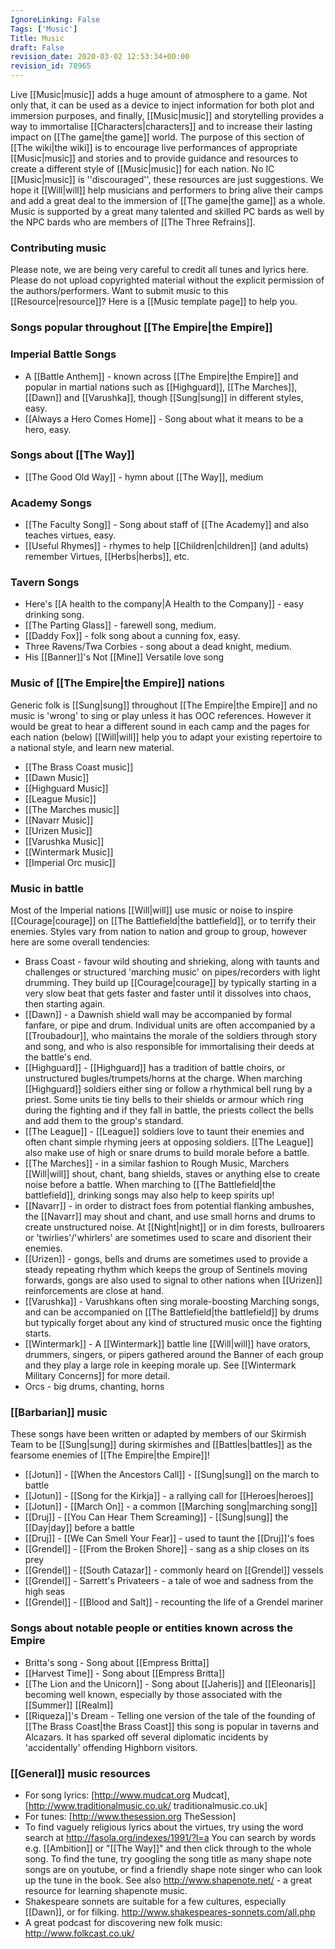 ```yaml
---
IgnoreLinking: False
Tags: ['Music']
Title: Music
draft: False
revision_date: 2020-03-02 12:53:34+00:00
revision_id: 78965
---
```


Live [[Music|music]] adds a huge amount of atmosphere to a game. Not only that, it can be used as a device to inject information for both plot and immersion purposes, and finally, [[Music|music]] and storytelling provides a way to immortalise [[Characters|characters]] and to increase their lasting impact on [[The game|the game]] world. The purpose of this section of [[The wiki|the wiki]] is to encourage live performances of appropriate [[Music|music]] and stories and to provide guidance and resources to create a different style of [[Music|music]] for each nation. No IC [[Music|music]] is ''discouraged'', these resources are just suggestions. We hope it [[Will|will]] help musicians and performers to bring alive their camps and add a great deal to the immersion of [[The game|the game]] as a whole.
Music is supported by a great many talented and skilled PC bards as well by the NPC bards who are members of [[The Three Refrains]].
### Contributing music
Please note, we are being very careful to credit all tunes and lyrics here. Please do not upload copyrighted material without the explicit permission of the authors/performers. Want to submit music to this [[Resource|resource]]? Here is a [[Music template page]] to help you.
### Songs popular throughout [[The Empire|the Empire]]
### Imperial Battle Songs
* A [[Battle Anthem]] - known across [[The Empire|the Empire]] and popular in martial nations such as [[Highguard]], [[The Marches]], [[Dawn]] and [[Varushka]], though [[Sung|sung]] in different styles, easy.
* [[Always a Hero Comes Home]] - Song about what it means to be a hero, easy.
### Songs about [[The Way]]
* [[The Good Old Way]] - hymn about [[The Way]], medium
### Academy Songs
* [[The Faculty Song]] - Song about staff of [[The Academy]] and also teaches virtues, easy.
* [[Useful Rhymes]] - rhymes to help [[Children|children]] (and adults) remember Virtues, [[Herbs|herbs]], etc.
### Tavern Songs
* Here's [[A health to the company|A Health to the Company]] - easy drinking song.
* [[The Parting Glass]] - farewell song, medium.
* [[Daddy Fox]] - folk song about a cunning fox, easy.
* Three Ravens/Twa Corbies - song about a dead knight, medium.
* His [[Banner]]'s Not [[Mine]] Versatile love song
### Music of [[The Empire|the Empire]] nations
Generic folk is [[Sung|sung]] throughout [[The Empire|the Empire]] and no music is 'wrong' to sing or play unless it has OOC references. However it would be great to hear a different sound in each camp and the pages for each nation (below) [[Will|will]] help you to adapt your existing repertoire to a national style, and learn new material.
* [[The Brass Coast music]]
* [[Dawn Music]]
* [[Highguard Music]]
* [[League Music]]
* [[The Marches music]]
* [[Navarr Music]]
* [[Urizen Music]]
* [[Varushka Music]]
* [[Wintermark Music]]
* [[Imperial Orc music]]
### Music in battle
Most of the Imperial nations [[Will|will]] use music or noise to inspire [[Courage|courage]] on [[The Battlefield|the battlefield]], or to terrify their enemies. Styles vary from nation to nation and group to group, however here are some overall tendencies:
* Brass Coast - favour wild shouting and shrieking, along with taunts and challenges or structured 'marching music' on  pipes/recorders with light drumming. They build up [[Courage|courage]] by typically starting in a very slow beat that gets faster and faster until it dissolves into chaos, then starting again.
* [[Dawn]]  - a Dawnish shield wall may be accompanied by formal fanfare, or pipe and drum. Individual units are often accompanied by a [[Troubadour]], who maintains the morale of the soldiers through story and song, and who is also responsible for immortalising their deeds at the battle's end.
* [[Highguard]]  - [[Highguard]] has a tradition of battle choirs, or unstructured bugles/trumpets/horns at the charge. When marching [[Highguard]] soldiers either sing or follow a rhythmical bell rung by a priest. Some units tie tiny bells to their shields or armour which ring during the fighting and if they fall in battle, the priests collect the bells and add them to the group's standard.
* [[The League]]  - [[League]] soldiers love to taunt their enemies and often chant simple rhyming jeers at opposing soldiers. [[The League]] also make use of high or snare drums to build morale before a battle.
* [[The Marches]]  - in a similar fashion to Rough Music, Marchers [[Will|will]] shout, chant, bang shields, staves or anything else to create noise before a battle. When marching to [[The Battlefield|the battlefield]], drinking songs may also help to keep spirits up!
* [[Navarr]]  - in order to distract foes from potential flanking ambushes, the [[Navarr]] may shout and chant, and use small horns and drums to create unstructured noise. At [[Night|night]] or in dim forests, bullroarers or 'twirlies'/'whirlers' are sometimes used to scare and disorient their enemies.
* [[Urizen]]  - gongs, bells and drums are sometimes used to provide a steady repeating rhythm which keeps the group of Sentinels moving forwards, gongs are also used to signal to other nations when [[Urizen]] reinforcements are close at hand.
* [[Varushka]]  - Varushkans often sing morale-boosting Marching songs, and can be accompanied on [[The Battlefield|the battlefield]] by drums but typically forget about any kind of structured music once the fighting starts.
* [[Wintermark]]  - A [[Wintermark]] battle line [[Will|will]] have orators, drummers, singers, or pipers gathered around the Banner of each group and they play a large role in keeping morale up. See [[Wintermark Military Concerns]] for more detail.
* Orcs - big drums, chanting, horns
### [[Barbarian]] music
These songs have been written or adapted by members of our Skirmish Team to be [[Sung|sung]] during skirmishes and [[Battles|battles]] as the fearsome enemies of [[The Empire|the Empire]]!
* [[Jotun]] - [[When the Ancestors Call]] - [[Sung|sung]] on the march to battle
* [[Jotun]] - [[Song for the Kirkja]] - a rallying call for [[Heroes|heroes]]
* [[Jotun]] - [[March On]] - a common [[Marching song|marching song]]
* [[Druj]] - [[You Can Hear Them Screaming]] - [[Sung|sung]] the [[Day|day]] before a battle
* [[Druj]] - [[We Can Smell Your Fear]] - used to taunt the [[Druj]]'s foes
* [[Grendel]] - [[From the Broken Shore]] - sang as a ship closes on its prey
* [[Grendel]] - [[South Catazar]] - commonly heard on [[Grendel]] vessels
* [[Grendel]] - Sarrett's Privateers - a tale of woe and sadness from the high seas
* [[Grendel]] -  [[Blood and Salt]] - recounting the life of a Grendel mariner
### Songs about notable people or entities known across the Empire
* Britta's song - Song about [[Empress Britta]] 
* [[Harvest Time]] - Song about [[Empress Britta]]
* [[The Lion and the Unicorn]] - Song about [[Jaheris]] and [[Eleonaris]] becoming well known, especially by those associated with the [[Summer]] [[Realm]]
* [[Riqueza]]'s Dream - Telling one version of the tale of the founding of [[The Brass Coast|the Brass Coast]] this song is popular in taverns and Alcazars. It has sparked off several diplomatic incidents by 'accidentally' offending Highborn visitors.
### [[General]] music resources
* For song lyrics: [http://www.mudcat.org Mudcat], [http://www.traditionalmusic.co.uk/ traditionalmusic.co.uk]
* For tunes: [http://www.thesession.org TheSession]
* To find vaguely religious lyrics about the virtues, try using the word search at http://fasola.org/indexes/1991/?l=a You can search by words e.g. [[Ambition]] or "[[The Way]]"  and then click through to the whole song. To find the tune, try googling the song title as many shape note songs are on youtube, or find a friendly shape note singer who can look up the tune in the book. See also http://www.shapenote.net/ - a great resource for learning shapenote music.
* Shakespeare sonnets are suitable for a few cultures, especially [[Dawn]], or for filking. http://www.shakespeares-sonnets.com/all.php
* A great podcast for discovering new folk music: http://www.folkcast.co.uk/